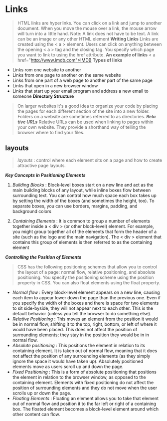 # Links

> HTML links are hyperlinks. You can click on a link and jump to another document. When you move the mouse over a link, the mouse arrow will turn into a little hand. Note: A link does not have to be text. A link can be an image or any other HTML element
**Writing Links**
> Links are created using the < a > element. Users can click on anything between the opening < a > tag and the closing </a> tag. You specify which page you want to link to using the href attribute.
**An example of links**
> < a href="http://www.imdb.com">IMDB</a>
**Types of links**

* Links rom one website to another
* Links from one page to another on the same website
* Links from one part of a web page to another part of the same page
* Links that open in a new browser window
* Links that start up your email program and address a new email to someone
**Directory Structure**

>On larger websites it's a good idea to organize your code by placing the pages for each different section of the site into a new folder. Folders on a website are sometimes referred to as directories.
***Rela tive URLs***
>Relative URLs can be used when linking to pages within your own website. They provide a shorthand way of telling the browser where to find your files.

## layouts

> *layouts* : control where each element sits on a page and how to create attractive page layouts.

***Key Concepts in Positioning Elements***

1. *Building Blocks* : Block-level boxes start on a new line and act as the main building blocks of any layout, while inline boxes flow between surrounding text. You can control how much space each box takes up by setting the width of the boxes (and sometimes the height, too). To separate boxes, you can use borders, margins, padding, and background colors

2. *Containing Elements* : It is common to group a number of elements together inside a < div > (or other block-level) element. For example, you might group together all of the elements that form the header of a site (such as the logo and the main navigation). The < div > element that contains this group of elements is then referred to as the containing element

***Controlling the Position of Elements***
> CSS has the following positioning schemes that allow you to control the layout of a page: normal flow, relative positioning, and absolute positioning. You specify the positioning scheme using the position property in CSS. You can also float elements using the float property.

* *Normal flow* : Every block-level element appears on a new line, causing each item to appear lower down the page than the previous one. Even if you specify the width of the boxes and there is space for two elements to sit side-byside, they will not appear next to each other. This is the default behavior (unless you tell the browser to do something else).
* *Relative Positioning* : This moves an element from the position it would be in normal flow, shifting it to the top, right, bottom, or left of where it would have been placed. This does not affect the position of surrounding elements; they stay in the position they would be in in normal flow.
* *Absolute positioning* : This positions the element in relation to its containing element. It is taken out of normal flow, meaning that it does not affect the position of any surrounding elements (as they simply ignore the space it would have taken up). Absolutely positioned elements move as users scroll up and down the page.
* *Fixed Positioning* : This is a form of absolute positioning that positions the element in relation to the browser window, as opposed to the containing element. Elements with fixed positioning do not affect the position of surrounding elements and they do not move when the user scrolls up or down the page.
* *Floating Elements* : Floating an element allows you to take that element out of normal flow and position it to the far left or right of a containing box. The floated element becomes a block-level element around which other content can flow.
